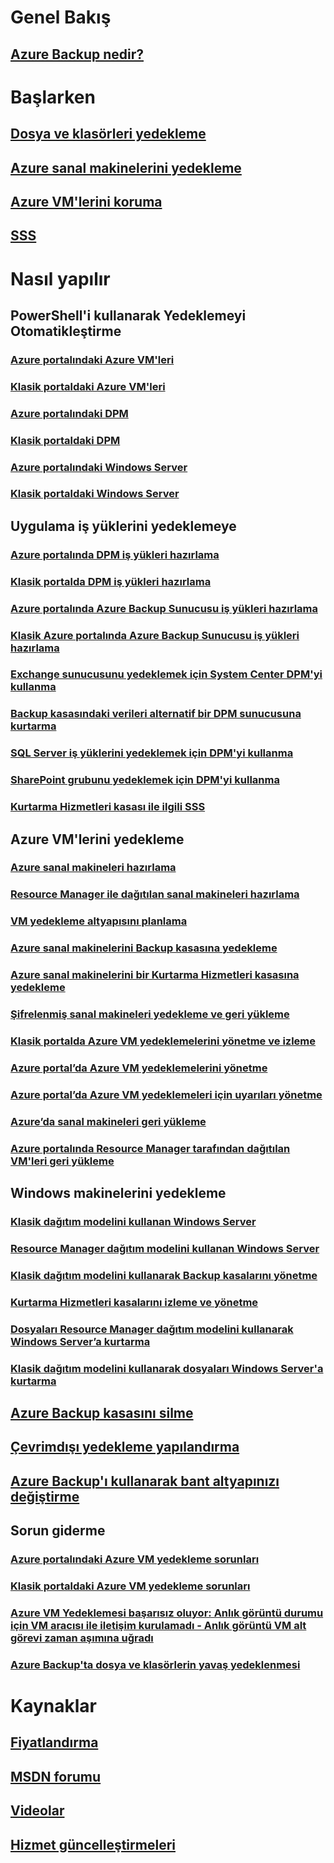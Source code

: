 # Genel Bakış
## [Azure Backup nedir?](backup-introduction-to-azure-backup.md)
# Başlarken
## [Dosya ve klasörleri yedekleme](backup-try-azure-backup-in-10-mins.md)
## [Azure sanal makinelerini yedekleme](backup-azure-vms-first-look.md)
## [Azure VM'lerini koruma](backup-azure-vms-first-look-arm.md)
## [SSS](backup-azure-backup-faq.md)
# Nasıl yapılır
## PowerShell'i kullanarak Yedeklemeyi Otomatikleştirme
### [Azure portalındaki Azure VM'leri](backup-azure-vms-automation.md)
### [Klasik portaldaki Azure VM'leri](backup-azure-vms-classic-automation.md)
### [Azure portalındaki DPM](backup-dpm-automation.md)
### [Klasik portaldaki DPM](backup-dpm-automation-classic.md)
### [Azure portalındaki Windows Server](backup-client-automation.md)
### [Klasik portaldaki Windows Server](backup-client-automation-classic.md)
## Uygulama iş yüklerini yedeklemeye
### [Azure portalında DPM iş yükleri hazırlama](backup-azure-dpm-introduction.md)
### [Klasik portalda DPM iş yükleri hazırlama](backup-azure-dpm-introduction-classic.md)
### [Azure portalında Azure Backup Sunucusu iş yükleri hazırlama](backup-azure-microsoft-azure-backup.md)
### [Klasik Azure portalında Azure Backup Sunucusu iş yükleri hazırlama](backup-azure-microsoft-azure-backup-classic.md)
### [Exchange sunucusunu yedeklemek için System Center DPM'yi kullanma](backup-azure-backup-exchange-server.md)
### [Backup kasasındaki verileri alternatif bir DPM sunucusuna kurtarma](backup-azure-alternate-dpm-server.md)
### [SQL Server iş yüklerini yedeklemek için DPM'yi kullanma](backup-azure-backup-sql.md)
### [SharePoint grubunu yedeklemek için DPM'yi kullanma](backup-azure-backup-sharepoint.md)
### [Kurtarma Hizmetleri kasası ile ilgili SSS](backup-azure-backup-ibiza-faq.md)
## Azure VM'lerini yedekleme
### [Azure sanal makineleri hazırlama](backup-azure-vms-prepare.md)
### [Resource Manager ile dağıtılan sanal makineleri hazırlama](backup-azure-arm-vms-prepare.md)
### [VM yedekleme altyapısını planlama](backup-azure-vms-introduction.md)
### [Azure sanal makinelerini Backup kasasına yedekleme](backup-azure-vms.md)
### [Azure sanal makinelerini bir Kurtarma Hizmetleri kasasına yedekleme](backup-azure-arm-vms.md)
### [Şifrelenmiş sanal makineleri yedekleme ve geri yükleme](backup-azure-vms-encryption.md)
### [Klasik portalda Azure VM yedeklemelerini yönetme ve izleme](backup-azure-manage-vms-classic.md)
### [Azure portal’da Azure VM yedeklemelerini yönetme](backup-azure-manage-vms.md)
### [Azure portal’da Azure VM yedeklemeleri için uyarıları yönetme](backup-azure-monitor-vms.md)
### [Azure’da sanal makineleri geri yükleme](backup-azure-restore-vms.md)
### [Azure portalında Resource Manager tarafından dağıtılan VM'leri geri yükleme](backup-azure-arm-restore-vms.md)
## Windows makinelerini yedekleme
### [Klasik dağıtım modelini kullanan Windows Server](backup-configure-vault-classic.md)
### [Resource Manager dağıtım modelini kullanan Windows Server](backup-configure-vault.md)
### [Klasik dağıtım modelini kullanarak Backup kasalarını yönetme](backup-azure-manage-windows-server-classic.md)
### [Kurtarma Hizmetleri kasalarını izleme ve yönetme](backup-azure-manage-windows-server.md)
### [Dosyaları Resource Manager dağıtım modelini kullanarak Windows Server’a kurtarma](backup-azure-restore-windows-server.md)
### [Klasik dağıtım modelini kullanarak dosyaları Windows Server'a kurtarma](backup-azure-restore-windows-server-classic.md)

## [Azure Backup kasasını silme](backup-azure-delete-vault.md)
## [Çevrimdışı yedekleme yapılandırma](backup-azure-backup-import-export.md)
## [Azure Backup'ı kullanarak bant altyapınızı değiştirme](backup-azure-backup-cloud-as-tape.md)
## Sorun giderme
### [Azure portalındaki Azure VM yedekleme sorunları](backup-azure-vms-troubleshoot.md)
### [Klasik portaldaki Azure VM yedekleme sorunları](backup-azure-vms-troubleshoot-classic.md)
### [Azure VM Yedeklemesi başarısız oluyor: Anlık görüntü durumu için VM aracısı ile iletişim kurulamadı - Anlık görüntü VM alt görevi zaman aşımına uğradı](backup-azure-troubleshoot-vm-backup-fails-snapshot-timeout.md)
### [Azure Backup'ta dosya ve klasörlerin yavaş yedeklenmesi](backup-azure-troubleshoot-slow-backup-performance-issue.md)

# Kaynaklar
## [Fiyatlandırma](https://azure.microsoft.com/pricing/details/backup/)
## [MSDN forumu](https://social.msdn.microsoft.com/Forums/en-US/home?forum=windowsazureonlinebackup) 
## [Videolar](https://azure.microsoft.com/documentation/videos/index/?services=backup) 
## [Hizmet güncelleştirmeleri](https://azure.microsoft.com/updates/?product=backup)


<!--HONumber=Nov16_HO4-->


